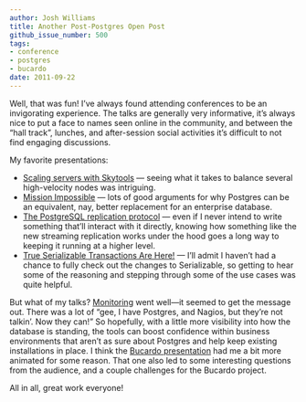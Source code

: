```yaml
---
author: Josh Williams
title: Another Post-Postgres Open Post
github_issue_number: 500
tags:
- conference
- postgres
- bucardo
date: 2011-09-22
---
```


Well, that was fun! I’ve always found attending conferences to be an invigorating experience. The talks are generally very informative, it’s always nice to put a face to names seen online in the community, and between the “hall track”, lunches, and after-session social activities it’s difficult to not find engaging discussions.

My favorite presentations:

- [Scaling servers with Skytools](https://web.archive.org/web/20111001091321/http://postgresopen.org/2011/schedule/presentations/90/) — seeing what it takes to balance several high-velocity nodes was intriguing.
- [Mission Impossible](https://web.archive.org/web/20111001091308/http://postgresopen.org/2011/schedule/presentations/22/) — lots of good arguments for why Postgres can be an equivalent, nay, better replacement for an enterprise database.
- [The PostgreSQL replication protocol](https://web.archive.org/web/20111001174349/http://postgresopen.org/2011/schedule/presentations/65/) — even if I never intend to write something that’ll interact with it directly, knowing how something like the new streaming replication works under the hood goes a long way to keeping it running at a higher level.
- [True Serializable Transactions Are Here!](https://web.archive.org/web/20111001091313/http://postgresopen.org/2011/schedule/presentations/61/) — I’ll admit I haven’t had a chance to fully check out the changes to Serializable, so getting to hear some of the reasoning and stepping through some of the use cases was quite helpful.

But what of my talks? [Monitoring](http://joshwilliams.name/talks/monitoring/) went well—​it seemed to get the message out. There was a lot of “gee, I have Postgres, and Nagios, but they’re not talkin’. Now they can!” So hopefully, with a little more visibility into how the database is standing, the tools can boost confidence within business environments that aren’t as sure about Postgres and help keep existing installations in place. I think the [Bucardo presentation](https://bucardo.org/slides/b5_multi_master/) had me a bit more animated for some reason. That one also led to some interesting questions from the audience, and a couple challenges for the Bucardo project.

All in all, great work everyone!
